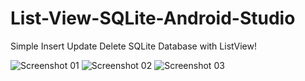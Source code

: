 # List-View-SQLite-Android-Studio
Simple Insert Update Delete SQLite Database with ListView!


![Screenshot 01](https://github.com/shoko-void/List-View-SQLite-Android-Studio/assets/142014760/6303016a-1321-40ab-a8aa-8a5cda0455d8)
![Screenshot 02](https://github.com/shoko-void/List-View-SQLite-Android-Studio/assets/142014760/feb0881b-26de-49af-9eb3-ffb5cc157ea9)
![Screenshot 03](https://github.com/shoko-void/List-View-SQLite-Android-Studio/assets/142014760/7a18d563-2b37-4d3c-b1ec-8b12f8a26de4)
